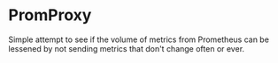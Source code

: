# PromProxy

Simple attempt to see if the volume of metrics from Prometheus can be lessened by not sending metrics that don't change often or ever.
